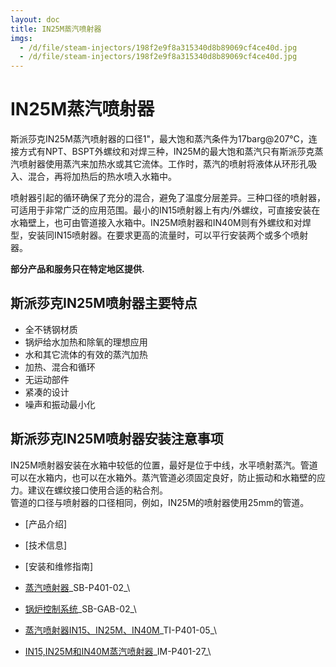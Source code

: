```yaml
---
layout: doc
title: IN25M蒸汽喷射器
imgs:
  - /d/file/steam-injectors/198f2e9f8a315340d8b89069cf4ce40d.jpg
  - /d/file/steam-injectors/198f2e9f8a315340d8b89069cf4ce40d.jpg
---
```


# IN25M蒸汽喷射器

斯派莎克IN25M蒸汽喷射器的口径1"，最大饱和蒸汽条件为17barg@207℃，连接方式有NPT、BSPT外螺纹和对焊三种，IN25M的最大饱和蒸汽只有斯派莎克蒸汽喷射器使用蒸汽来加热水或其它流体。工作时，蒸汽的喷射将液体从环形孔吸入、混合，再将加热后的热水喷入水箱中。

喷射器引起的循环确保了充分的混合，避免了温度分层差异。三种口径的喷射器，可适用于非常广泛的应用范围。最小的IN15喷射器上有内/外螺纹，可直接安装在水箱壁上，也可由管道接入水箱中。IN25M喷射器和IN40M则有外螺纹和对焊型，安装同IN15喷射器。在要求更高的流量时，可以平行安装两个或多个喷射器。

**部分产品和服务只在特定地区提供.**

## 斯派莎克IN25M喷射器主要特点

- 全不锈钢材质
- 锅炉给水加热和除氧的理想应用
- 水和其它流体的有效的蒸汽加热
- 加热、混合和循环
- 无运动部件
- 紧凑的设计
- 噪声和振动最小化

## 斯派莎克IN25M喷射器安装注意事项

IN25M喷射器安装在水箱中较低的位置，最好是位于中线，水平喷射蒸汽。管道可以在水箱内，也可以在水箱外。蒸汽管道必须固定良好，防止振动和水箱壁的应力。建议在螺纹接口使用合适的粘合剂。  
管道的口径与喷射器的口径相同，例如，IN25M的喷射器使用25mm的管道。

- [产品介绍]
- [技术信息]
- [安装和维修指南]

- [蒸汽喷射器](/d/pdf/SB-P401-02-蒸汽喷射器.pdf)\_SB-P401-02\_\
- [锅炉控制系统](/d/pdf/SB-GAB-02-锅炉控制系统.pdf)\_SB-GAB-02\_\

- [蒸汽喷射器IN15、IN25M、IN40M](/d/pdf/TI-P401-05-蒸汽喷射器IN15、IN25M、IN40M.pdf)\_TI-P401-05\_\

- [IN15,IN25M和IN40M蒸汽喷射器](/d/pdf/IM-P401-27-IN15,IN25M和IN40M蒸汽喷射器.pdf)\_IM-P401-27\_\
